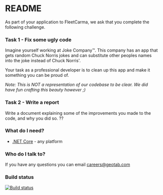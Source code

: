 # README #

As part of your application to FleetCarma, we ask that you complete the following challenge. 

### Task 1 - Fix some ugly code ###

Imagine yourself working at Joke Company™. This company has an app that gets random Chuck Norris jokes and can substitute other peoples names into the joke instead of Chuck Norris'.

Your task as a professional developer is to clean up this app and make it something you can be proud of.

*Note: This is NOT a representation of our codebase to be clear. We did have fun crafting this beauty however ;)*

### Task 2 - Write a report ###

Write a document explaining some of the improvements you made to the code, and why you did so.
??
### What do I need? ###

* [.NET Core](https://www.microsoft.com/net/core) - any platform

### Who do I talk to? ###

If you have any questions you can email careers@geotab.com

### Build status ###
[![Build status](https://ci.appveyor.com/api/projects/status/lsvryi8ea0n6b4xo?svg=true)](https://ci.appveyor.com/project/fleetcarma/cs-challenge)

